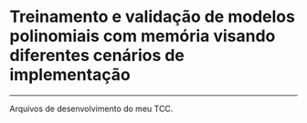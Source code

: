# Treinamento e validação de modelos polinomiais com memória visando diferentes cenários de implementação
---
Arquivos de desenvolvimento do meu TCC.

